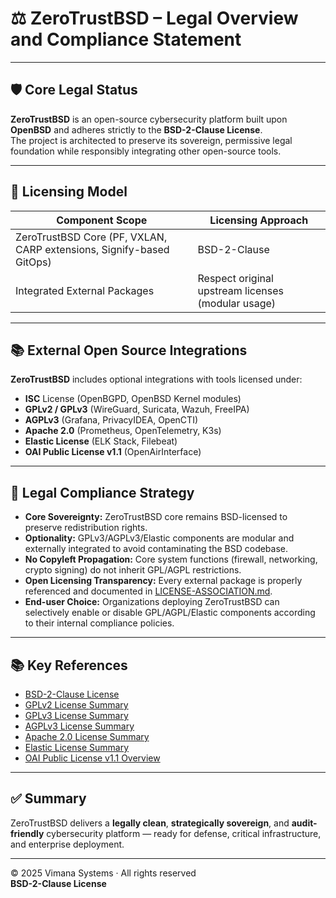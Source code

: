 # ⚖️ ZeroTrustBSD – Legal Overview and Compliance Statement

---

## 🛡️ Core Legal Status

**ZeroTrustBSD** is an open-source cybersecurity platform built upon **OpenBSD** and adheres strictly to the **BSD-2-Clause License**.  
The project is architected to preserve its sovereign, permissive legal foundation while responsibly integrating other open-source tools.

---

## 📜 Licensing Model

| Component Scope                  | Licensing Approach                                  |
|-----------------------------------|-----------------------------------------------------|
| ZeroTrustBSD Core (PF, VXLAN, CARP extensions, Signify-based GitOps) | BSD-2-Clause |
| Integrated External Packages     | Respect original upstream licenses (modular usage) |

---

## 📚 External Open Source Integrations

**ZeroTrustBSD** includes optional integrations with tools licensed under:
- **ISC** License (OpenBGPD, OpenBSD Kernel modules)
- **GPLv2 / GPLv3** (WireGuard, Suricata, Wazuh, FreeIPA)
- **AGPLv3** (Grafana, PrivacyIDEA, OpenCTI)
- **Apache 2.0** (Prometheus, OpenTelemetry, K3s)
- **Elastic License** (ELK Stack, Filebeat)
- **OAI Public License v1.1** (OpenAirInterface)

---

## 🚨 Legal Compliance Strategy

- **Core Sovereignty:** ZeroTrustBSD core remains BSD-licensed to preserve redistribution rights.
- **Optionality:** GPLv3/AGPLv3/Elastic components are modular and externally integrated to avoid contaminating the BSD codebase.
- **No Copyleft Propagation:** Core system functions (firewall, networking, crypto signing) do not inherit GPL/AGPL restrictions.
- **Open Licensing Transparency:** Every external package is properly referenced and documented in [LICENSE-ASSOCIATION.md](./LICENSE-ASSOCIATION.md).
- **End-user Choice:** Organizations deploying ZeroTrustBSD can selectively enable or disable GPL/AGPL/Elastic components according to their internal compliance policies.

---

## 📚 Key References

- [BSD-2-Clause License](https://opensource.org/licenses/BSD-2-Clause)
- [GPLv2 License Summary](https://opensource.org/licenses/GPL-2.0)
- [GPLv3 License Summary](https://opensource.org/licenses/GPL-3.0)
- [AGPLv3 License Summary](https://www.gnu.org/licenses/agpl-3.0.html)
- [Apache 2.0 License Summary](https://opensource.org/licenses/Apache-2.0)
- [Elastic License Summary](https://www.elastic.co/licensing/elastic-license)
- [OAI Public License v1.1 Overview](https://www.openairinterface.org/)

---

## ✅ Summary

ZeroTrustBSD delivers a **legally clean**, **strategically sovereign**, and **audit-friendly** cybersecurity platform — ready for defense, critical infrastructure, and enterprise deployment.

---

© 2025 Vimana Systems · All rights reserved  
**BSD-2-Clause License**
